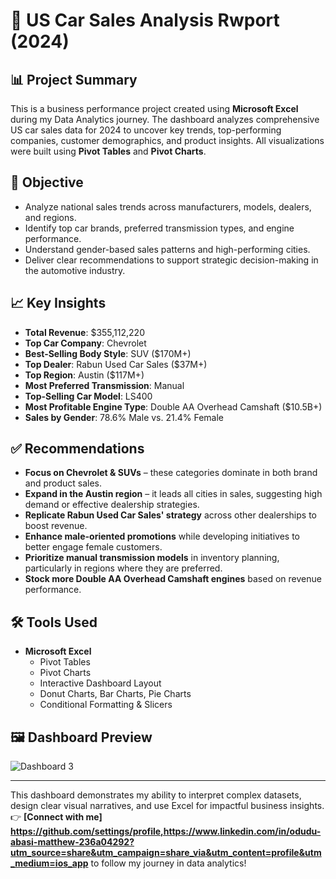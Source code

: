 # 🚗 US Car Sales Analysis Rwport (2024)

## 📊 Project Summary
This is a business performance project created using **Microsoft Excel** during my Data Analytics journey. The dashboard analyzes comprehensive US car sales data for 2024 to uncover key trends, top-performing companies, customer demographics, and product insights. All visualizations were built using **Pivot Tables** and **Pivot Charts**.

## 🎯 Objective
- Analyze national sales trends across manufacturers, models, dealers, and regions.
- Identify top car brands, preferred transmission types, and engine performance.
- Understand gender-based sales patterns and high-performing cities.
- Deliver clear recommendations to support strategic decision-making in the automotive industry.

## 📈 Key Insights
- **Total Revenue**: $355,112,220
- **Top Car Company**: Chevrolet
- **Best-Selling Body Style**: SUV ($170M+)
- **Top Dealer**: Rabun Used Car Sales ($37M+)
- **Top Region**: Austin ($117M+)
- **Most Preferred Transmission**: Manual
- **Top-Selling Car Model**: LS400
- **Most Profitable Engine Type**: Double AA Overhead Camshaft ($10.5B+)
- **Sales by Gender**: 78.6% Male vs. 21.4% Female

## ✅ Recommendations
- **Focus on Chevrolet & SUVs** – these categories dominate in both brand and product sales.
- **Expand in the Austin region** – it leads all cities in sales, suggesting high demand or effective dealership strategies.
- **Replicate Rabun Used Car Sales' strategy** across other dealerships to boost revenue.
- **Enhance male-oriented promotions** while developing initiatives to better engage female customers.
- **Prioritize manual transmission models** in inventory planning, particularly in regions where they are preferred.
- **Stock more Double AA Overhead Camshaft engines** based on revenue performance.

## 🛠 Tools Used
- **Microsoft Excel**
  - Pivot Tables
  - Pivot Charts
  - Interactive Dashboard Layout
  - Donut Charts, Bar Charts, Pie Charts
  - Conditional Formatting & Slicers

## 🖼 Dashboard Preview
![Dashboard 3](https://github.com/user-attachments/assets/2dedac9b-286f-4489-b3eb-005dcab051fc)


---

This dashboard demonstrates my ability to interpret complex datasets, design clear visual narratives, and use Excel for impactful business insights.  
👉 **[Connect with me] https://github.com/settings/profile,https://www.linkedin.com/in/odudu-abasi-matthew-236a04292?utm_source=share&utm_campaign=share_via&utm_content=profile&utm_medium=ios_app** to follow my journey in data analytics!
